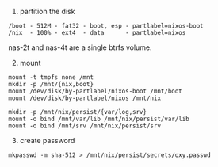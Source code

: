 
1. partition the disk

```
/boot - 512M - fat32 - boot, esp - partlabel=nixos-boot
/nix  - 100% - ext4  - data      - partlabel=nixos
```

nas-2t and nas-4t are a single btrfs volume.

2. mount

```
mount -t tmpfs none /mnt
mkdir -p /mnt/{nix,boot}
mount /dev/disk/by-partlabel/nixos-boot /mnt/boot
mount /dev/disk/by-partlabel/nixos /mnt/nix

mkdir -p /mnt/nix/persist/{var/log,srv}
mount -o bind /mnt/var/lib /mnt/nix/persist/var/lib
mount -o bind /mnt/srv /mnt/nix/persist/srv
```

3. create password

```
mkpasswd -m sha-512 > /mnt/nix/persist/secrets/oxy.passwd
```

